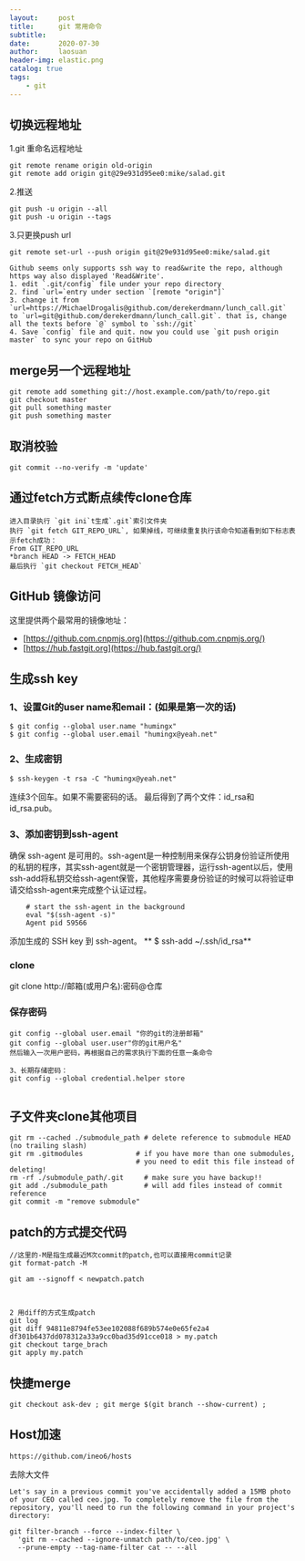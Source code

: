 ```yaml
---
layout:     post
title:      git 常用命令
subtitle:   
date:       2020-07-30
author:     laosuan
header-img: elastic.png
catalog: true
tags:
    - git
---
```


##  切换远程地址

1.git 重命名远程地址

```
git remote rename origin old-origin
git remote add origin git@29e931d95ee0:mike/salad.git
```

2.推送

```
git push -u origin --all
git push -u origin --tags
```

3.只更换push url

```
git remote set-url --push origin git@29e931d95ee0:mike/salad.git

Github seems only supports ssh way to read&write the repo, although https way also displayed 'Read&Write'.
1. edit `.git/config` file under your repo directory
2. find `url=`entry under section `[remote "origin"]`
3. change it from `url=https://MichaelDrogalis@github.com/derekerdmann/lunch_call.git` to `url=git@github.com/derekerdmann/lunch_call.git`. that is, change all the texts before `@` symbol to `ssh://git`
4. Save `config` file and quit. now you could use `git push origin master` to sync your repo on GitHub
```



## merge另一个远程地址

```
git remote add something git://host.example.com/path/to/repo.git
git checkout master
git pull something master
git push something master
```



## 取消校验

```
git commit --no-verify -m 'update'
```

## 

## 通过fetch方式断点续传clone仓库



```
进入目录执行 `git ini`t生成`.git`索引文件夹
执行 `git fetch GIT_REPO_URL`, 如果掉线，可继续重复执行该命令知道看到如下标志表示fetch成功：
From GIT_REPO_URL
*branch HEAD -> FETCH_HEAD
最后执行 `git checkout FETCH_HEAD`
```





## GitHub 镜像访问

这里提供两个最常用的镜像地址：

- [https://github.com.cnpmjs.org](https://github.com.cnpmjs.org/)
- [https://hub.fastgit.org](https://hub.fastgit.org/)



## 生成ssh key

### 1、设置Git的user name和email：(如果是第一次的话)

    $ git config --global user.name "humingx"
    $ git config --global user.email "humingx@yeah.net"
### 2、生成密钥

    $ ssh-keygen -t rsa -C "humingx@yeah.net"
连续3个回车。如果不需要密码的话。
最后得到了两个文件：id_rsa和id_rsa.pub。

### 3、添加密钥到ssh-agent

确保 ssh-agent 是可用的。ssh-agent是一种控制用来保存公钥身份验证所使用的私钥的程序，其实ssh-agent就是一个密钥管理器，运行ssh-agent以后，使用ssh-add将私钥交给ssh-agent保管，其他程序需要身份验证的时候可以将验证申请交给ssh-agent来完成整个认证过程。
```
    # start the ssh-agent in the background
    eval "$(ssh-agent -s)"
    Agent pid 59566
````

添加生成的 SSH key 到 ssh-agent。
**    $ ssh-add ~/.ssh/id_rsa**

### clone
git clone http://邮箱(或用户名):密码@仓库

### 保存密码
```
git config --global user.email "你的git的注册邮箱"
git config --global user.user"你的git用户名"
然后输入一次用户密码，再根据自己的需求执行下面的任意一条命令

3、长期存储密码：
git config --global credential.helper store


````



## 子文件夹clone其他项目

```
git rm --cached ./submodule_path # delete reference to submodule HEAD (no trailing slash)
git rm .gitmodules             # if you have more than one submodules,
                               # you need to edit this file instead of deleting!
rm -rf ./submodule_path/.git     # make sure you have backup!!
git add ./submodule_path         # will add files instead of commit reference
git commit -m "remove submodule"
```





## patch的方式提交代码

```
//这里的-M是指生成最近M次commit的patch,也可以直接用commit记录
git format-patch -M

git am --signoff < newpatch.patch



2 用diff的方式生成patch
git log
git diff 94811e8794fe53ee102088f689b574e0e65fe2a4 df301b6437dd078312a33a9cc0bad35d91cce018 > my.patch
git checkout targe_brach
git apply my.patch

```



## 快捷merge

```
git checkout ask-dev ; git merge $(git branch --show-current) ; 
```



## Host加速

```
https://github.com/ineo6/hosts
```



去除大文件

```
Let's say in a previous commit you've accidentally added a 15MB photo of your CEO called ceo.jpg. To completely remove the file from the repository, you'll need to run the following command in your project's directory:

git filter-branch --force --index-filter \
  'git rm --cached --ignore-unmatch path/to/ceo.jpg' \
  --prune-empty --tag-name-filter cat -- --all
```

